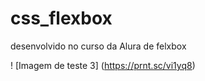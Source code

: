 # css_flexbox
desenvolvido no curso da Alura de felxbox





! [Imagem de teste 3] (https://prnt.sc/vi1yq8)





